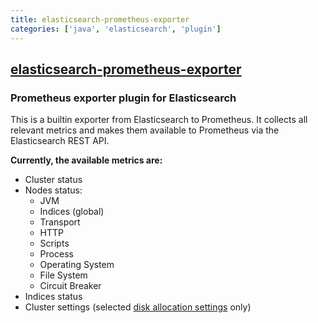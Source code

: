 ```yaml
---
title: elasticsearch-prometheus-exporter
categories: ['java', 'elasticsearch', 'plugin']
---
```

## [elasticsearch-prometheus-exporter](https://github.com/vvanholl/elasticsearch-prometheus-exporter)

### Prometheus exporter plugin for Elasticsearch


This is a builtin exporter from Elasticsearch to Prometheus.
It collects all relevant metrics and makes them available to Prometheus via the Elasticsearch REST API.

**Currently, the available metrics are:**

- Cluster status
- Nodes status:
    - JVM
    - Indices (global)
    - Transport
    - HTTP
    - Scripts
    - Process
    - Operating System
    - File System
    - Circuit Breaker
- Indices status
- Cluster settings (selected [disk allocation settings](https://www.elastic.co/guide/en/elasticsearch/reference/master/disk-allocator.html) only)
